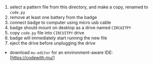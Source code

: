 1. select a pattern file from this directory, and make a copy, renamed to `code.py`
2. remove at least one battery from the badge 
3. connect badge to computer using micro usb cable
4. badge should mount on desktop as a drive named `CIRCUITPY`
5. copy `code.py` file into `CIRCUITPY` drive
6. badge will immediately start running the new file
7. eject the drive before unplugging the drive

* download `mu-editor` for an environment-aware IDE: [https://codewith.mu/]